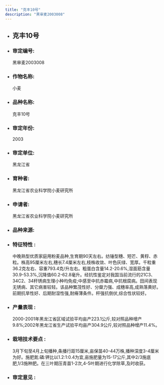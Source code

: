 ```yaml
---
title: "克丰10号"
description: "黑审麦2003008"
---
```

* ## 克丰10号
* ###  审定编号:  
   黑审麦2003008

*  ### 作物名称:  
   小麦

*   ###  品种名称: 
    克丰10号

*   ### 审定年份: 
    2003

*   ### 审定单位:  
    黑龙江省

*   ### 育种者:  
    黑龙江省农业科学院小麦研究所

*   ### 申请者:  
    黑龙江省农业科学院小麦研究所

*   ### 品种来源:  
    

*   ### 特征特性 : 
    中晚熟型优质家庭用粉麦品种,生育期90天左右。纺锤型穗、短芒、黄稃、赤粒。株高95厘米左右,穗长7.4厘米左右,枝株收敛、叶色灰绿、宽厚。千粒重36.2克左右、容重793.4克/升左右。粗蛋白含量14.2-20.6%,湿面筋含量30.9-53.3%,沉降值60.2-62.8毫升。经抗性鉴定对我国当前流行的21C3、34C2、34秆锈病生理小种均免疫;中感至中抗赤霉病,中抗根腐病。田间表现无锈病、其它病害较轻。该品种繁茂性好、分蘖力强、成穗率高,成熟落黄好。前期抗旱性好、后期耐湿性强,耐瘠薄条件。秆强抗倒伏,综合性状较好。

*   ### 产量表现 : 
    2000-2001年黑龙江省区域试验平均亩产223.1公斤,较对照品种增产9.8%;2002年黑龙江省生产试验平均亩产304.9公斤,较对照品种增产11.4%。

*   ### 栽培技术要点 : 
    3月下旬至4月上旬播种,条播行距15厘米,亩保苗40-44万株,播种深度3-4厘米为好。施肥氮:磷:钾比以1.2:1:0.4为宜,亩施肥量为15-17公斤,其中2/3施底肥,1/3施种肥。在三叶期压青苗1-2次,4-5叶期进行化学除草,及时收获。

*   ### 审定意见 : 
    
